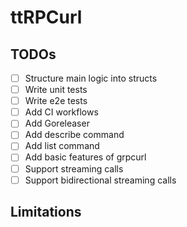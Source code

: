 # ttRPCurl

## TODOs

- [ ] Structure main logic into structs
- [ ] Write unit tests
- [ ] Write e2e tests
- [ ] Add CI workflows
- [ ] Add Goreleaser
- [ ] Add describe command
- [ ] Add list command
- [ ] Add basic features of grpcurl
- [ ] Support streaming calls
- [ ] Support bidirectional streaming calls

## Limitations
